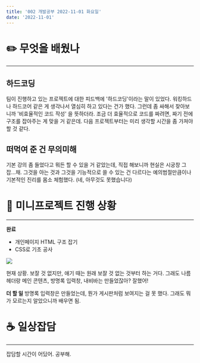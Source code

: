 ```yaml
---
title: '002 개발공부 2022-11-01 화요일'
date: '2022-11-01'
---
```


# ✏️  무엇을 배웠나
---
## 하드코딩
팀이 진행하고 있는 프로젝트에 대한 피드백에 '하드코딩'이라는 말이 있었다. 워킹하드나 하드코어 같은 게 생각나서 열심히 하고 있다는 건가 했다. 그런데 좀 싸해서 찾아보니까 '비효율적인 코드 작성' 을 뜻하더라. 조금 더 효율적으로 코드를 짜려면, 짜기 전에 구조를 잡아주는 게 맞을 거 같은데. 다음 프로젝트부터는 미리 생각할 시간을 좀 가져야 할 것 같다.

## 떠먹여 준 건 무의미해
기본 강의 좀 들었다고 뭐든 할 수 있을 거 같았는데, 직접 해보니까 현실은 시궁창 그 잡...채. 그것을 아는 것과 그것을 기능적으로 쓸 수 있는 건 다르다는 예의범절만큼이나 기본적인 진리를 몸소 체험했다. (네, 아무것도 못했습니다)

# 📃  미니프로젝트 진행 상황
---
__완료__
- 개인페이지 HTML 구조 잡기
- CSS로 기초 공사

![](https://velog.velcdn.com/images/mkdavdi123/post/565d9563-8dea-4813-b15f-f79c37d7347a/image.png)


현재 상황.
보잘 것 없지만, 애기 때는 원래 보잘 것 없는 것부터 하는 거다.
그래도 나름 헤더랑 메인 콘텐츠, 방명록 입력창, 내비바는 만들었잖아?
잘했어!

__더 할 일__
방명록 입력창은 만들었는데, 뭔가 게시판처럼 보여지는 걸 못 했다.
그래도 뭐가 모르는지 알았으니까 배우면 됨.


# ☕️  일상잡담
---
잡담할 시간이 어딨어.
공부해.

